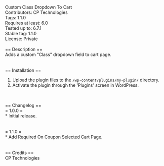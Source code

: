 Custom Class Dropdown To Cart <br>
Contributors: CP Technologies <br>
Tags: 1.1.0 <br>
Requires at least: 6.0 <br>
Tested up to: 6.7.1 <br>
Stable tag: 1.1.0 <br>
License: Private <br>
<br>
== Description == <br>
Adds a custom "Class" dropdown field to cart page.  <br>
<br>
<br>
== Installation == <br>
1. Upload the plugin files to the `/wp-content/plugins/my-plugin/` directory.<br>
2. Activate the plugin through the 'Plugins' screen in WordPress. <br>
<br>
<br>
== Changelog == <br>
= 1.0.0 = <br>
* Initial release. <br>
<br>
<br>
= 1.1.0 = <br>
* Add Required On Coupon Selected Cart Page. <br>
<br>
<br>
== Credits == <br>
CP Technologies <br>

